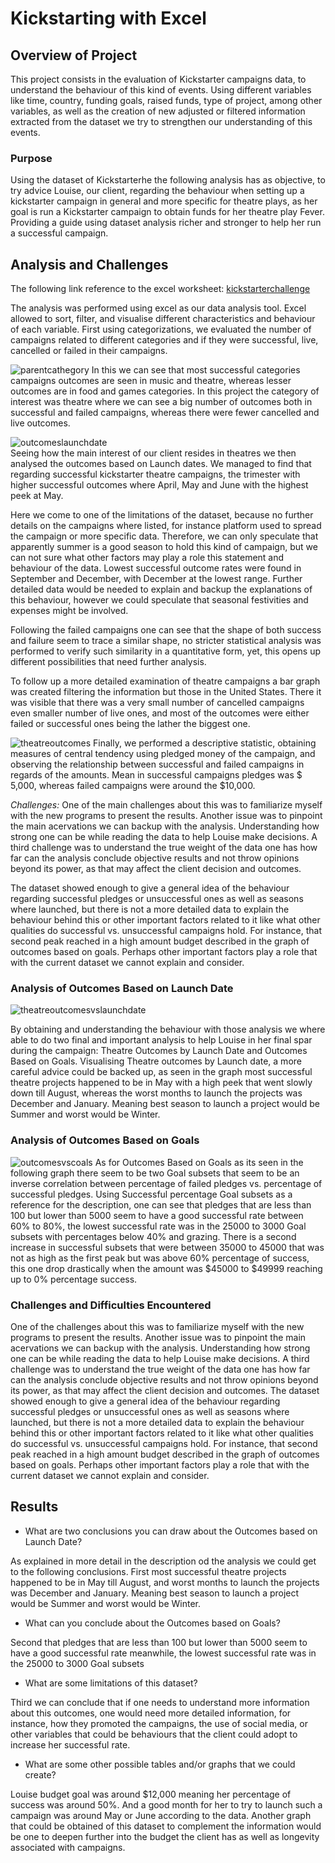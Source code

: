 # Kickstarting with Excel

## Overview of Project
This project consists in the evaluation of Kickstarter campaigns data, to understand the behaviour of this kind of events. Using different variables like time, country, funding goals, raised funds, type of project, among other variables, as well as the creation of new adjusted or filtered information extracted from the dataset we try to strengthen our understanding of this events. 


### Purpose
Using the dataset of Kickstarterhe the following analysis has as objective, to try advice Louise, our client, regarding the behaviour when setting up a kickstarter campaign in general and more specific for theatre plays, as her goal is run a Kickstarter campaign to obtain funds for her theatre play Fever. Providing a guide using dataset analysis richer and stronger to help her run a successful campaign. 

## Analysis and Challenges
The following link reference to the excel worksheet: [kickstarterchallenge](kickstarter_challenge_copy.xlsx)

The analysis was performed using excel as our data analysis tool. Excel allowed to sort, filter, and visualise different characteristics and behaviour of each variable. 
First using categorizations, we evaluated the number of campaigns related to different categories and if they were successful, live, cancelled or failed in their campaigns. 

![parentcathegory](Parent_Catecory_Outcomes.png)
In this we can see that most successful categories campaigns outcomes are seen in music and theatre, whereas lesser outcomes are in food and games categories.  In this project the category of interest was theatre where we can see a big number of outcomes both in successful and failed campaigns, whereas there were fewer cancelled and live outcomes. 

![outcomeslaunchdate](Outcomes_Based_on_Launch_Date.png)  
Seeing how the main interest of our client resides in theatres we then analysed the outcomes based on Launch dates. We managed to find that regarding successful kickstarter theatre campaigns, the trimester with higher successful outcomes where April, May and June with the highest peek at May. 

Here we come to one of the limitations of the dataset, because no further details on the campaigns where listed, for instance platform used to spread the campaign or more specific data. Therefore, we can only speculate that apparently summer is a good season to hold this kind of campaign, but we can not sure what other factors may play a role this statement and behaviour of the data. Lowest successful outcome rates were found in September and December, with December at the lowest range. Further detailed data would be needed to explain and backup the explanations of this behaviour, however we could speculate that seasonal festivities and expenses might be involved.  

Following the failed campaigns one can see that the shape of both success and failure seem to trace a similar shape, no stricter statistical analysis was performed to verify such similarity in a quantitative form, yet, this opens up different possibilities that need further analysis. 

To follow up a more detailed examination of theatre campaigns a bar graph was created filtering the information but those in the United States. There it was visible that there was a very small number of cancelled campaigns even smaller number of live ones, and most of the outcomes were either failed or successful ones being the lather the biggest one. 

![theatreoutcomes](Theather_Outcomes.png)
Finally, we performed a descriptive statistic, obtaining measures of central tendency using pledged money of the campaign, and observing the relationship between successful and failed campaigns in regards of the amounts.  Mean in successful campaigns pledges was $ 5,000, whereas failed campaigns were around the $10,000.  


*Challenges:* 
One of the main challenges about this was to familiarize myself with the new programs to present the results. 
Another issue was to pinpoint the main acervations we can backup with the analysis. Understanding how strong one can be while reading the data to help Louise make decisions.
A third challenge was to understand the true weight of the data one has how far can the analysis conclude objective results and not throw opinions beyond its power, as that may affect the client decision and outcomes. 

The dataset showed enough to give a general idea of the behaviour regarding successful pledges or unsuccessful ones as well as seasons where launched, but there is not a more detailed data to explain the behaviour behind this or other important factors related to it like what other qualities do successful vs. unsuccessful campaigns hold. For instance, that second peak reached in a high amount budget described in the graph of outcomes based on goals. Perhaps other important factors play a role that with the current dataset we cannot explain and consider.  

### Analysis of Outcomes Based on Launch Date

![theatreoutcomesvslaunchdate](Theater_Outcomes_vs_Launch.png) 

By obtaining and understanding the behaviour with those analysis we where able to do two final and important analysis to help Louise in her final spar during the campaign: Theatre Outcomes by Launch Date and Outcomes Based on Goals. 
Visualising Theatre outcomes by Launch date, a more careful advice could be backed up, as seen in the graph most successful theatre projects happened to be in May with a high peek that went slowly down till August, whereas the worst months to launch the projects was December and January. Meaning best season to launch a project would be Summer and worst would be Winter. 


### Analysis of Outcomes Based on Goals

![outcomesvscoals](Outcomes_vs_Goals.png)
As for Outcomes Based on Goals as its seen in the following graph there seem to be two Goal subsets that seem to be an inverse correlation between percentage of failed pledges vs. percentage of successful pledges. Using Successful percentage Goal subsets as a reference for the description, one can see that pledges that are less than 100 but lower than 5000 seem to have a good successful rate between 60% to 80%, the lowest successful rate was in the 25000 to 3000 Goal subsets with percentages below 40% and grazing. There is a second increase in successful subsets that were between 35000 to 45000 that was not as high as the first peak but was above 60% percentage of success, this one drop drastically when the amount was $45000 to $49999 reaching up to 0% percentage success. 

### Challenges and Difficulties Encountered

One of the challenges about this was to familiarize myself with the new programs to present the results. 
Another issue was to pinpoint the main acervations we can backup with the analysis. Understanding how strong one can be while reading the data to help Louise make decisions.
A third challenge was to understand the true weight of the data one has how far can the analysis conclude objective results and not throw opinions beyond its power, as that may affect the client decision and outcomes. 
The dataset showed enough to give a general idea of the behaviour regarding successful pledges or unsuccessful ones as well as seasons where launched, but there is not a more detailed data to explain the behaviour behind this or other important factors related to it like what other qualities do successful vs. unsuccessful campaigns hold. For instance, that second peak reached in a high amount budget described in the graph of outcomes based on goals. Perhaps other important factors play a role that with the current dataset we cannot explain and consider.  


## Results


- What are two conclusions you can draw about the Outcomes based on Launch Date?

As explained in more detail in the description od the analysis we could get to the following conclusions.
First most successful theatre projects happened to be in May till August, and worst months to launch the projects was December and January. 
Meaning best season to launch a project would be Summer and worst would be Winter. 


- What can you conclude about the Outcomes based on Goals?

Second that pledges that are less than 100 but lower than 5000 seem to have a good successful rate meanwhile, the lowest successful rate was in the 25000 to 3000 Goal subsets

- What are some limitations of this dataset?

Third we can conclude that if one needs to understand more information about this outcomes, one would need more detailed information, for instance, how they promoted the campaigns, the use of social media, or other variables that could be behaviours that the client could adopt to increase her successful rate. 



- What are some other possible tables and/or graphs that we could create?

Louise budget goal was around $12,000 meaning her percentage of success was around 50%. And a good month for her to try to launch such a campaign was around May or June according to the data. 
Another graph that could be obtained of this dataset to complement the information would be one to deepen further into the budget the client has as well as longevity associated with campaigns.

